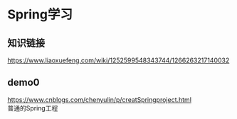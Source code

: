 # Spring学习
## 知识链接
https://www.liaoxuefeng.com/wiki/1252599548343744/1266263217140032  
## demo0
https://www.cnblogs.com/chenyulin/p/creatSpringproject.html  
普通的Spring工程  

